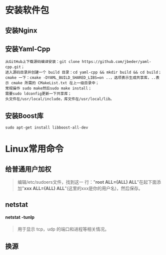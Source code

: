 # 安装软件包

## 安装Nginx



## 安装Yaml-Cpp

```shell
从GitHub上下载源码编译安装：git clone https://github.com/jbeder/yaml-cpp.git；
进入源码目录并创建一个 build 目录：cd yaml-cpp && mkdir build && cd build；
cmake 一下：cmake -DYAML_BUILD_SHARED_LIBS=on ..，选项表示生成共享库，..表示 cmake 所需的 CMakeList.txt 在上一级目录中；
常规操作 sudo make然后sudo make install；
需要sudo ldconfig更新一下共享库；
头文件在/usr/local/include，库文件在/usr/local/lib。
```

## 安装Boost库

```shell
sudo apt-get install libboost-all-dev
```



# Linux常用命令

## 给普通用户加权

>  编辑/etc/sudoers文件，找到这一 行："**root ALL=(ALL) ALL**"在起下面添加"**xxx ALL=(ALL) ALL**"(这里的xxx是你的用户名)，然后保存。

## netstat

#### **netstat -tunlp**

> 用于显示 tcp，udp 的端口和进程等相关情况。

## 换源

